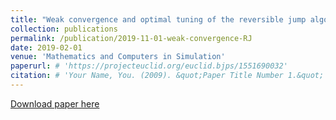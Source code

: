 ```yaml
---
title: "Weak convergence and optimal tuning of the reversible jump algorithm"
collection: publications
permalink: /publication/2019-11-01-weak-convergence-RJ
date: 2019-02-01
venue: 'Mathematics and Computers in Simulation'
paperurl: # 'https://projecteuclid.org/euclid.bjps/1551690032'
citation: # 'Your Name, You. (2009). &quot;Paper Title Number 1.&quot; <i>Journal 1</i>. 1(1).'
---
```


[Download paper here](https://arxiv.org/abs/1612.05653)


